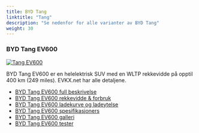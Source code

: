 ```yaml
---
title: BYD Tang
linktitle: "Tang"
description: "Se nedenfor for alle varianter av BYD Tang"
weight: 30
---
```

### BYD Tang EV600

<a href="tang_ev600/"><img src="https://media.evkx.net/multimedia/models/byd/tang/tang_ev600/main_1_st.jpg" class="img-fluid" alt="Tang EV600" ></a>

BYD Tang EV600 er en helelektrisk SUV med en WLTP rekkevidde på opptil 400 km (249 miles). EVKX.net har alle detaljene. 

- [BYD Tang EV600 full beskrivelse](tang_ev600/)
- [BYD Tang EV600 rekkevidde & forbruk](tang_ev600/rangeandconsumption)
- [BYD Tang EV600 ladekurve og ladeytelse](tang_ev600/chargingcurve)
- [BYD Tang EV600 spesifikasjoners](tang_ev600/specifications)
- [BYD Tang EV600 galleri](tang_ev600/gallery)
- [BYD Tang EV600 tester](tang_ev600/reviews)


